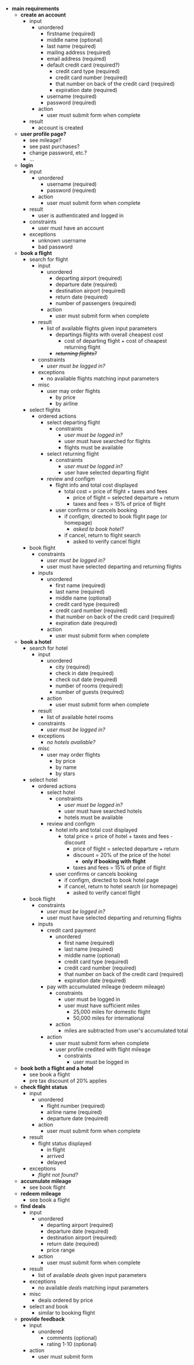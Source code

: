 * **main requirements**
    * **create an account**
        * input
            * unordered
                * firstname (required)
                * middle name (optional)
                * last name (required)
                * mailing address (required)
                * email address (required)
                * default credit card (required?)
                    * credit card type (required)
                    * credit card number (required)
                    * that number on back of the credit card (required)
                    * expiration date (required)
                * username (required)
                * password (required)
            * action
                * user must submit form when complete
        * result
            * account is created
    * **user profile page?**
        * see mileage?
        * see past purchases?
        * change password, etc.?
        * ...
    * **login**
        * input
            * unordered
                * username (required)
                * password (required)
            * action
                * user must submit form when complete
        * result
            * user is authenticated and logged in
        * constraints
            * user must have an account
        * exceptions
            * unknown username
            * bad password
    * **book a flight**
        * search for flight
            * input
                * unordered
                    * departing airport (required)
                    * departure date (required)
                    * destination airport (required)
                    * return date (required)
                    * number of passengers (required)
                * action
                    * user must submit form when complete
            * result
                * list of available flights given input parameters
                    * departings flights with overall cheapest cost
                        * cost of departing flight + cost of cheapest returning flight
                    * ~~*returning flights?*~~
            * constraints
                * *user must be logged in?*
            * exceptions
                * no available flights matching input parameters
            * misc
                * user may order flights
                    * by price
                    * by airline
        * select flights
            * ordered actions
                * select departing flight
                    * constraints
                        * *user must be logged in?*
                        * user must have searched for flights
                        * flights must be available
                * select returning flight
                    * constraints
                        * *user must be logged in?*
                        * user have selected departing flight
                * review and configm
                    * flight info and total cost displayed
                        * total cost = price of flight + taxes and fees
                            * price of flight = selected departure + return
                            * taxes and fees = 15% of price of flight
                    * user confirms or cancels booking
                        * if configm, directed to book flight page (or homepage)
                            * *asked to book hotel?*
                        * if cancel, return to flight search
                            * asked to verify cancel flight
        * book flight
            * constraints
                * *user must be logged in?*
                * user must have selected departing and returning flights
            * inputs
                * unordered
                    * first name (required)
                    * last name (required)
                    * middle name (optional)
                    * credit card type (required)
                    * credit card number (required)
                    * that number on back of the credit card (required)
                    * expiration date (required)
                * action
                    * user must submit form when complete
    * **book a hotel**
        * search for hotel
            * input
                * unordered
                    * city (required)
                    * check in date (required)
                    * check out date (required)
                    * number of rooms (required)
                    * number of guests (required)
                * action
                    * user must submit form when complete
            * result
                * list of available hotel rooms
            * constraints
                * *user must be logged in?*
            * exceptions
                * *no hotels available?*
            * misc
                * user may order flights
                    * by price
                    * by name
                    * by stars
        * select hotel
            * ordered actions
                * select hotel
                    * constraints
                        * *user must be logged in?*
                        * user must have searched hotels
                        * hotels must be available
                * review and configm
                    * hotel info and total cost displayed
                        * total price = price of hotel + taxes and fees - discount
                            * price of flight = selected departure + return
                            * discount = 20% of the price of the hotel
                                * **only if booking with flight**
                            * taxes and fees = 15% of price of flight
                    * user confirms or cancels booking
                        * if configm, directed to book hotel page
                        * if cancel, return to hotel search (or homepage)
                            * asked to verify cancel flight
        * book flight
            * constraints
                * *user must be logged in?*
                * user must have selected departing and returning flights
            * inputs
                * credit card payment
                    * unordered
                        * first name (required)
                        * last name (required)
                        * middle name (optional)
                        * credit card type (required)
                        * credit card number (required)
                        * that number on back of the credit card (required)
                        * expiration date (required)
                * pay with accumulated mileage (redeem mileage)
                    * constraints
                        * user must be logged in
                        * user must have sufficient miles
                            * 25,000 miles for domestic flight
                            * 50,000 miles for international
                    * action
                        * miles are subtracted from user's accumulated total
                * action
                    * user must submit form when complete
                    * user profile credited with flight mileage
                        * constraints
                            * user must be logged in
    * **book both a flight and a hotel**
        * see book a flight
        * pre tax discount of 20% applies
    * **check flight status**
        * input
            * unordered
                * flight number (required)
                * airline name (required)
                * departure date (required)
            * action
                * user must submit form when complete
        * result
            * flight status displayed
                * in flight
                * arrived
                * delayed
        * exceptions
            * *flight not found?*
    * **accumulate mileage**
        * see book flight
    * **redeem mileage**
        * see book a flight
    * **find deals**
        * input
            * unordered
                * departing airport (required)
                * departure date (required)
                * destination airport (required)
                * return date (required)
                * price range
            * action
                * user must submit form when complete
        * result
            * list of available *deals* given input parameters
        * exceptions
            * no available *deals* matching input parameters
        * misc
            * deals ordered by price
        * select and book
            * similar to booking flight
    * **provide feedback**
        * input
            * unordered
                * comments (optional)
                * rating 1-10 (optional)
        * action
            * user must submit form

